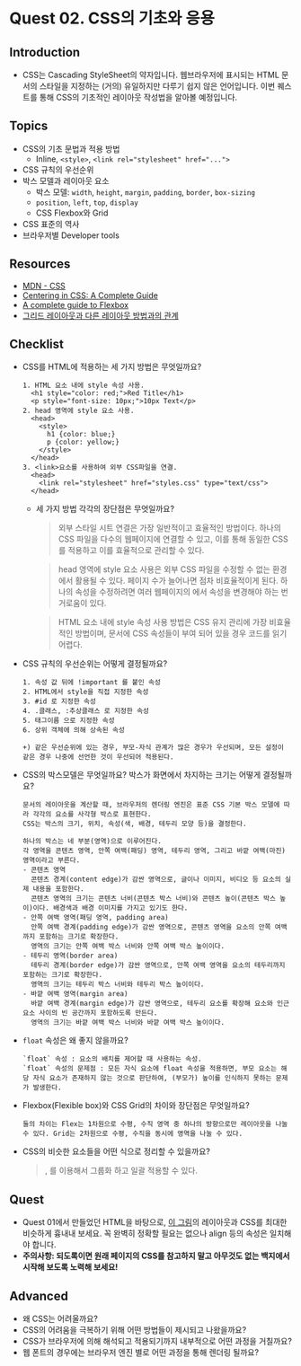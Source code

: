 # Quest 02. CSS의 기초와 응용

## Introduction

- CSS는 Cascading StyleSheet의 약자입니다. 웹브라우저에 표시되는 HTML 문서의 스타일을 지정하는 (거의) 유일하지만 다루기 쉽지 않은 언어입니다. 이번 퀘스트를 통해 CSS의 기초적인 레이아웃 작성법을 알아볼 예정입니다.

## Topics

- CSS의 기초 문법과 적용 방법
  - Inline, `<style>`, `<link rel="stylesheet" href="...">`
- CSS 규칙의 우선순위
- 박스 모델과 레이아웃 요소
  - 박스 모델: `width`, `height`, `margin`, `padding`, `border`, `box-sizing`
  - `position`, `left`, `top`, `display`
  - CSS Flexbox와 Grid
- CSS 표준의 역사
- 브라우저별 Developer tools

## Resources

- [MDN - CSS](https://developer.mozilla.org/ko/docs/Web/CSS)
- [Centering in CSS: A Complete Guide](https://css-tricks.com/centering-css-complete-guide/)
- [A complete guide to Flexbox](https://css-tricks.com/snippets/css/a-guide-to-flexbox/)
- [그리드 레이아웃과 다른 레이아웃 방법과의 관계](https://developer.mozilla.org/ko/docs/Web/CSS/CSS_Grid_Layout/%EA%B7%B8%EB%A6%AC%EB%93%9C_%EB%A0%88%EC%9D%B4%EC%95%84%EC%9B%83%EA%B3%BC_%EB%8B%A4%EB%A5%B8_%EB%A0%88%EC%9D%B4%EC%95%84%EC%9B%83_%EB%B0%A9%EB%B2%95%EA%B3%BC%EC%9D%98_%EA%B4%80%EA%B3%84)

## Checklist

- CSS를 HTML에 적용하는 세 가지 방법은 무엇일까요?

  ```
  1. HTML 요소 내에 style 속성 사용.
    <h1 style="color: red;">Red Title</h1>
    <p style="font-size: 10px;">10px Text</p>
  2. head 영역에 style 요소 사용.
    <head>
      <style>
        h1 {color: blue;}
        p {color: yellow;}
      </style>
    </head>
  3. <link>요소를 사용하여 외부 CSS파일을 연결.
    <head>
      <link rel="stylesheet" href="styles.css" type="text/css">
    </head>
  ```

  - 세 가지 방법 각각의 장단점은 무엇일까요?

    > 외부 스타일 시트 연결은 가장 일반적이고 효율적인 방법이다. 하나의 CSS 파일을 다수의 웹페이지에 연결할 수 있고, 이를 통해 동일한 CSS를 적용하고 이를 효율적으로 관리할 수 있다.

    > head 영역에 style 요소 사용은 외부 CSS 파일을 수정할 수 없는 환경에서 활용될 수 있다. 페이지 수가 늘어나면 점차 비효율적이게 된다. 하나의 속성을 수정하려면 여러 웹페이지의 <head>에서 속성을 변경해야 하는 번거로움이 있다.

    > HTML 요소 내에 style 속성 사용 방법은 CSS 유지 관리에 가장 비효율적인 방법이며, 문서에 CSS 속성들이 부여 되어 있을 경우 코드를 읽기 어렵다.

- CSS 규칙의 우선순위는 어떻게 결정될까요?

  ```
  1. 속성 값 뒤에 !important 를 붙인 속성
  2. HTML에서 style을 직접 지정한 속성
  3. #id 로 지정한 속성
  4. .클래스, :추상클래스 로 지정한 속성
  5. 태그이름 으로 지정한 속성
  6. 상위 객체에 의해 상속된 속성

  +) 같은 우선순위에 있는 경우, 부모-자식 관계가 많은 경우가 우선되며, 모든 설정이 같은 경우 나중에 선언한 것이 우선되어 적용된다.
  ```

- CSS의 박스모델은 무엇일까요? 박스가 화면에서 차지하는 크기는 어떻게 결정될까요?

  ```
  문서의 레이아웃을 계산할 때, 브라우저의 렌더링 엔진은 표준 CSS 기본 박스 모델에 따라 각각의 요소를 사각형 박스로 표현한다.
  CSS는 박스의 크기, 위치, 속성(색, 배경, 테두리 모양 등)을 결정한다.

  하나의 박스는 네 부분(영역)으로 이루어진다.
  각 영역을 콘텐츠 영역, 안쪽 여백(패딩) 영역, 테두리 영역, 그리고 바깥 여백(마진) 영역이라고 부른다.
  - 콘텐츠 영역
    콘텐츠 경계(content edge)가 감싼 영역으로, 글이나 이미지, 비디오 등 요소의 실제 내용을 포함한다.
    콘텐츠 영역의 크기는 콘텐츠 너비(콘텐츠 박스 너비)와 콘텐츠 높이(콘텐츠 박스 높이)이다. 배경색과 배경 이미지를 가지고 있기도 한다.
  - 안쪽 여백 영역(패딩 영역, padding area)
    안쪽 여백 경계(padding edge)가 감싼 영역으로, 콘텐츠 영역을 요소의 안쪽 여백까지 포함하는 크기로 확장한다.
    영역의 크기는 안쪽 여백 박스 너비와 안쪽 여백 박스 높이이다.
  - 테두리 영역(border area)
    테두리 경계(border edge)가 감싼 영역으로, 안쪽 여백 영역을 요소의 테두리까지 포함하는 크기로 확장한다.
    영역의 크기는 테두리 박스 너비와 테두리 박스 높이이다.
  - 바깥 여백 영역(margin area)
    바깥 여백 경계(margin edge)가 감싼 영역으로, 테두리 요소를 확장해 요소와 인근 요소 사이의 빈 공간까지 포함하도록 만든다.
    영역의 크기는 바깥 여백 박스 너비와 바깥 여백 박스 높이이다.
  ```

- `float` 속성은 왜 좋지 않을까요?
  ```
  `float` 속성 : 요소의 배치를 제어할 때 사용하는 속성.
  `float` 속성의 문제점 : 모든 자식 요소에 float 속성을 적용하면, 부모 요소는 해당 자식 요소가 존재하지 않는 것으로 판단하여, (부모가) 높이를 인식하지 못하는 문제가 발생한다.
  ```
- Flexbox(Flexible box)와 CSS Grid의 차이와 장단점은 무엇일까요?
  ```
  둘의 차이는 Flex는 1차원으로 수평, 수직 영역 중 하나의 방향으로만 레이아웃을 나눌 수 있다. Grid는 2차원으로 수평, 수직을 동시에 영역을 나눌 수 있다.
  ```
- CSS의 비슷한 요소들을 어떤 식으로 정리할 수 있을까요?
  > , 를 이용해서 그룹화 하고 일괄 적용할 수 있다.

## Quest

- Quest 01에서 만들었던 HTML을 바탕으로, [이 그림](screen.png)의 레이아웃과 CSS를 최대한 비슷하게 흉내내 보세요. 꼭 완벽히 정확할 필요는 없으나 align 등의 속성은 일치해야 합니다.
- **주의사항: 되도록이면 원래 페이지의 CSS를 참고하지 말고 아무것도 없는 백지에서 시작해 보도록 노력해 보세요!**

## Advanced

- 왜 CSS는 어려울까요?
- CSS의 어려움을 극복하기 위해 어떤 방법들이 제시되고 나왔을까요?
- CSS가 브라우저에 의해 해석되고 적용되기까지 내부적으로 어떤 과정을 거칠까요?
- 웹 폰트의 경우에는 브라우저 엔진 별로 어떤 과정을 통해 렌더링 될까요?
